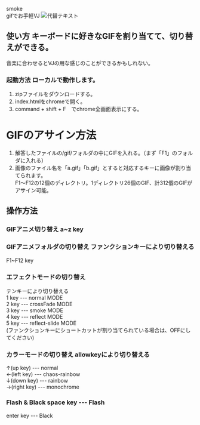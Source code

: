 smoke  
gifでお手軽VJ
![代替テキスト]([https://example.com/image.png](https://www.ondo-japan.com/blog/wp-content/uploads/2016/06/blog_photo1.jpg))
## 使い方 キーボードに好きなGIFを割り当てて、切り替えができる。  
音楽に合わせるとVJの用な感じのことができるかもしれない。

### 起動方法 ローカルで動作します。

1. zipファイルをダウンロードする。  
2. index.htmlをchromeで開く。  
3. command + shift + F　でchrome全画面表示にする。

# GIFのアサイン方法  
1. 解答したファイルの/gif/フォルダの中にGIFを入れる。（まず「F1」のフォルダに入れる）  
2. 画像のファイル名を「a.gif」「b.gif」とすると対応するキーに画像が割り当てられます。  
   F1〜F12の12個のディレクトリ。1ディレクトリ26個のGIF、計312個のGIFがアサイン可能。

## 操作方法

### GIFアニメ切り替え a~z key

### GIFアニメフォルダの切り替え ファンクションキーにより切り替える  
F1~F12 key

### エフェクトモードの切り替え  
テンキーにより切り替える  
1 key --- normal MODE  
2 key --- crossFade MODE  
3 key --- smoke MODE  
4 key --- reflect MODE  
5 key --- reflect-slide MODE  
(ファンクションキーにショートカットが割り当てられている場合は、OFFにしてください)

### カラーモードの切り替え allowkeyにより切り替える  
↑(up key) --- normal  
←(left key) --- chaos-rainbow  
↓(down key) --- rainbow  
→(right key) --- monochrome

### Flash & Black space key --- Flash  
enter key --- Black
